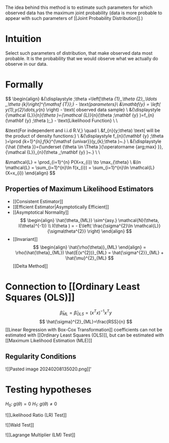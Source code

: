 The idea behind this method is to estimate such parameters for which observed data has the maximum joint probability (data is more probable to appear with such parameters of [[Joint Probability Distribution]].)

# Intuition
Select such parameters of distribution, that make observed data most probable. It is the probability that we would observe what we actually do observe in our data.

# Formally
$$
\begin{align}
&{\displaystyle \;\theta =\left[\theta _{1},\,\theta _{2},\,\ldots ,\,\theta _{k}\right]^{\mathsf {T}}\;} - \text{parameters}\\
&\mathbf{y} = \left( y_{1},y_{2}\dots,y_{n} \right) - \text{ observed data sample} \\
&{\displaystyle {\mathcal {L}}_{n}(\theta )={\mathcal {L}}_{n}(\theta ;\mathbf {y} )=f_{n}(\mathbf {y} ;\theta )\;,} - \text{Likelihood Function} \\ \\

&\text{For independent and i.i.d R.V,} \quad   \\
&f_{n}(y;\theta)  \text{ will be the product of density functions:} \\
&{\displaystyle f_{n}(\mathbf {y} ;\theta )=\prod _{k=1}^{n}\,f_{k}^{\mathsf {univar}}(y_{k};\theta )~.} \\
&{\displaystyle {\hat {\theta }}={\underset {\theta \in \Theta }{\operatorname {arg\;max} }}\,{\mathcal {L}}_{n}(\theta \,;\mathbf {y} )~.} \\ \\

&\mathcal{L} = \prod_{i=1}^{n} P(X=x_{i}) \to \max_{\theta} \\
&\ln \mathcal{L} = \sum_{i=1}^{n}\ln f(x_{i}) = \sum_{i=1}^{n}\ln \mathcal{L}(X=x_{i})
\end{align}
$$

## Properties of Maximum Likelihood Estimators
- [[Consistent Estimator]]
- [[Efficient Estimator|Asymptotically Efficient]]
- [[Asymptotical Normality]]
	$$
	\begin{align}
\hat{\theta_{ML}} \sim^{asy.} \mathcal{N}(\theta, I(\theta)^{-1}) \\
I(\theta ) = - E\left( \frac{\sigma^{2}\ln \mathcal{L}}{\sigma\theta^{2}} \right)
\end{align}
$$
- [[Invariant]]
	 $$
\begin{align}
\hat{\rho(\theta)}_{ML}
\end{align} = \rho(\hat{\theta}_{ML})
\hat{E(x^{2})}_{ML} = \hat{\sigma^{2}}_{ML} + \hat{\mu}^{2}_{ML}
$$
[[Delta Method]]


# Connection to [[Ordinary Least Squares (OLS)]]
$$
\hat{\beta}_{ML} = \hat{\beta}_{OLS} = (x^{T}x)^{-1}x^{T}y
$$
$$
\hat{\sigma}^{2}_{ML}=\frac{RSS}{n}
$$
[[Linear Regression with Box-Cox Transformation]] coefficients can not be estimated with [[Ordinary Least Squares (OLS)]], but can be estimated with [[Maximum Likelihood Estimation (MLE)]]

## Regularity Conditions
![[Pasted image 20240208135020.png]]'


# Testing hypotheses 
$H_{0}: \; g(\theta)= 0$
$H_{1}: \; g(\theta) \neq 0$

![[Likelihood Ratio (LR) Test]]


![[Wald Test]]



![[Lagrange Multiplier (LM) Test]] 